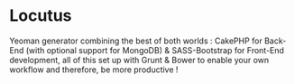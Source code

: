 Locutus
=======

Yeoman generator combining the best of both worlds : CakePHP for Back-End (with optional support for MongoDB) &amp; SASS-Bootstrap for Front-End development, all of this set up with Grunt &amp; Bower to enable your own workflow and therefore, be more productive !
